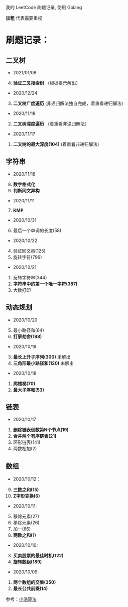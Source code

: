 我的 LeetCode 刷题记录, 使用 Golang

**加粗** 代表需要重视

# 刷题记录：
## 二叉树
- 2021/01/08
4. **验证二叉搜索树** （根据提示解出）

- 2020/12/24
3. **二叉树广度遍历** (非递归解法独自完成，着重看递归解法)

- 2020/11/18
2. **二叉树深度遍历** （着重看非递归解法）

- 2020/11/17
1. **二叉树的最大深度(104)** (着重看非递归解法)

## 字符串
- 2020/11/18
8. **数字格式化**
9. **判断同文异构**

- 2020/11/11
7. **KMP**

- 2020/10/31
6. 最后一个单词的长度(58)

- 2020/10/22
4. 验证回文串(125)
5. 旋转字符(796)

- 2020/10/21
1. 反转字符串(344)
2. **字符串中的第一个唯一字符(387)**
3. 大数打印

## 动态规划
- 2020/10/20
5. 最小路径和(64)
6. **打家劫舍(198)**

- 2020/10/19
3. **最长上升子序列(300)** 未解出
4. **三角形最小路径和(120)** 未解出

- 2020/10/18
1. **爬楼梯(70)**
2. **最大子序和(53)**

## 链表
- 2020/10/17
1. **删除链表倒数第N个节点(19)**
2. **合并两个有序链表(21)**
3. 环形链表(141)
4. 两数相加(2)

## 数组
- 2020/10/12：
9. **三数之和(15)**
10. **Z字形变换(6)**

- 2020/10/11:
5. 移除元素(27)
6. 移除元素(26)
7. 加一(66)
8. **两数之和(1)**

- 2020/10/10:
3. **买卖股票的最佳时机(122)**
4. **旋转数组(189)**

- 2020/10/09: 
1. **两个数组的交集(350)**
2. **最长公共前缀(14)**

参考：[小浩算法](https://www.geekxh.com/)